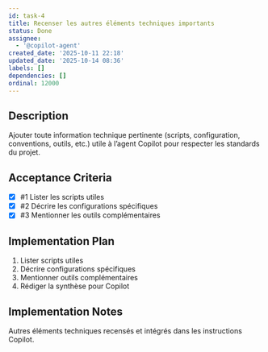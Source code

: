 ```yaml
---
id: task-4
title: Recenser les autres éléments techniques importants
status: Done
assignee:
  - '@copilot-agent'
created_date: '2025-10-11 22:18'
updated_date: '2025-10-14 08:36'
labels: []
dependencies: []
ordinal: 12000
---
```


## Description

<!-- SECTION:DESCRIPTION:BEGIN -->
Ajouter toute information technique pertinente (scripts, configuration, conventions, outils, etc.) utile à l’agent Copilot pour respecter les standards du projet.
<!-- SECTION:DESCRIPTION:END -->

## Acceptance Criteria
<!-- AC:BEGIN -->
- [x] #1 Lister les scripts utiles
- [x] #2 Décrire les configurations spécifiques
- [x] #3 Mentionner les outils complémentaires
<!-- AC:END -->

## Implementation Plan

<!-- SECTION:PLAN:BEGIN -->
1. Lister scripts utiles
2. Décrire configurations spécifiques
3. Mentionner outils complémentaires
4. Rédiger la synthèse pour Copilot
<!-- SECTION:PLAN:END -->

## Implementation Notes

<!-- SECTION:NOTES:BEGIN -->
Autres éléments techniques recensés et intégrés dans les instructions Copilot.
<!-- SECTION:NOTES:END -->

